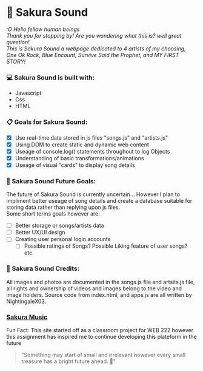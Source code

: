 # :cherry_blossom: Sakura Sound

*:O Hello fellow human beings <br>*
*Thank you for stopping by! Are you wondering what this is? well great question!<br>*
*This is Sakura Sound a webpage dedicated to 4 artists of my choosing, One Ok Rock, Blue Encount, Survive Said the Prophet, and MY FIRST STORY! <br>*

### :computer:	Sakura Sound is built with:
- Javascript
- Css
- HTML

### :clipboard: Goals for Sakura Sound:
- [x] Use real-time data stored in js files "songs.js" and "artists.js"
- [x] Using DOM to create static and dynamic web content
- [x] Useage of console.log() statements throughout to log Objects
- [x] Understanding of basic transformations/animations
- [x] Useage of visual "cards" to display song details

### :cherry_blossom: Sakura Sound Future Goals:
The future of Sakura Sound is currently uncertain... However I plan to impliment better useage of song details and create a database suitable for storing data rather than replying upon js files.<br>
Some short terms goals however are:
- [ ] Better storage or songs/artists data
- [ ] Better UX/UI design
- [ ] Creating user personal login accounts
  - [ ] Possible ratings of Songs? Possible Liking feature of user songs? etc.

### :cherry_blossom: Sakura Sound Credits:
All images and photos are documented in the songs.js file and artsits.js file, all rights and ownership of videos and images belong to the video and image holders. Source code from index.html, and apps.js are all written by NightingaleX03.

### [Sakura Music](https://nightingalex03.github.io/SakuraSound/)

Fun Fact: This site started off as a classroom project for WEB 222 however this assignment has inspired me to continue developing this plateform in the future <br>

> "Something may start of small and irrelevant however every small treasure has a bright future ahead. :star2:"

